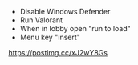 - Disable Windows Defender
- Run Valorant
- When in lobby open "run to load"
- Menu key "Insert"

https://postimg.cc/xJ2wY8Gs
